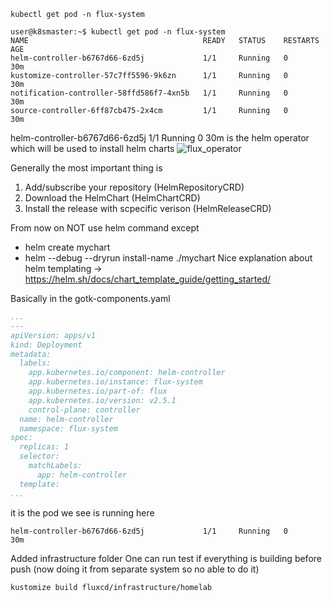 ```
kubectl get pod -n flux-system

user@k8smaster:~$ kubectl get pod -n flux-system
NAME                                       READY   STATUS    RESTARTS   AGE
helm-controller-b6767d66-6zd5j             1/1     Running   0          30m
kustomize-controller-57c7ff5596-9k6zn      1/1     Running   0          30m
notification-controller-58ffd586f7-4xn5b   1/1     Running   0          30m
source-controller-6ff87cb475-2x4cm         1/1     Running   0          30m
```


helm-controller-b6767d66-6zd5j             1/1     Running   0          30m
is the helm operator which will be used to install helm charts
![flux_operator](https://fluxcd.io/img/helm-controller.png)

Generally the most important thing is
1. Add/subscribe your repository (HelmRepositoryCRD)
2. Download the HelmChart (HelmChartCRD)
3. Install the release with scpecific verison (HelmReleaseCRD)

From now on NOT use helm command except
- helm create mychart
- helm --debug --dryrun install-name ./mychart
Nice explanation about helm templating -> https://helm.sh/docs/chart_template_guide/getting_started/

Basically in the gotk-components.yaml
```yaml
...
---
apiVersion: apps/v1
kind: Deployment
metadata:
  labels:
    app.kubernetes.io/component: helm-controller
    app.kubernetes.io/instance: flux-system
    app.kubernetes.io/part-of: flux
    app.kubernetes.io/version: v2.5.1
    control-plane: controller
  name: helm-controller
  namespace: flux-system
spec:
  replicas: 1
  selector:
    matchLabels:
      app: helm-controller
  template:
...
```

it is the pod we see is running here
```
helm-controller-b6767d66-6zd5j             1/1     Running   0          30m
```

Added infrastructure folder
One can run test if everything is building before push (now doing it from separate system so no able to do it)
```
kustomize build fluxcd/infrastructure/homelab
```